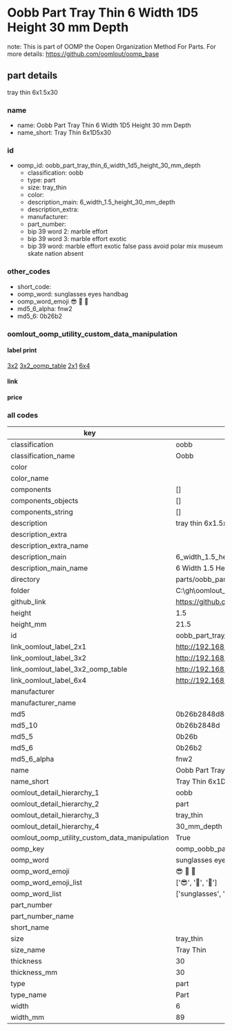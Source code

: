 # Oobb Part Tray Thin 6 Width 1D5 Height 30 mm Depth  

note: This is part of OOMP the Oopen Organization Method For Parts. For more details: https://github.com/oomlout/oomp_base

##  part details
  



tray thin 6x1.5x30



### name
* name: Oobb Part Tray Thin 6 Width 1D5 Height 30 mm Depth
* name_short: Tray Thin 6x1D5x30 
### id
* oomp_id: oobb_part_tray_thin_6_width_1d5_height_30_mm_depth
  * classification: oobb
  * type: part
  * size: tray_thin
  * color: 
  * description_main: 6_width_1.5_height_30_mm_depth
  * description_extra: 
  * manufacturer: 
  * part_number: 
  * bip 39 word 2: marble effort
  * bip 39 word 3: marble effort exotic
  * bip 39 word: marble effort exotic false pass avoid polar mix museum skate nation absent

### other_codes
* short_code: 
* oomp_word: sunglasses eyes handbag
* oomp_word_emoji :sunglasses: :eyes: :handbag:
* md5_6_alpha: fnw2
* md5_6: 0b26b2






### oomlout_oomp_utility_custom_data_manipulation
#### label print
[3x2](http://192.168.1.245:1112/?label=oomp%20fnw2)
[3x2_oomp_table](http://192.168.1.108:1112/?label=oomp%20fnw2)
[2x1](http://192.168.1.242:1112/?label=oomp%20fnw2)
[6x4](http://192.168.1.55:1112/?label=oomp%20fnw2)    

#### link

                              

#### price







### all codes 
| key | value |  
| --- | --- |  
| classification | oobb |  
| classification_name | Oobb |  
| color |  |  
| color_name |  |  
| components | [] |  
| components_objects | [] |  
| components_string | [] |  
| description | tray thin 6x1.5x30 |  
| description_extra |  |  
| description_extra_name |  |  
| description_main | 6_width_1.5_height_30_mm_depth |  
| description_main_name | 6 Width 1.5 Height 30 mm Depth |  
| directory | parts/oobb_part_tray_thin_6_width_1d5_height_30_mm_depth |  
| folder | C:\gh\oomlout_oobb_version_4_generated_parts\parts\oobb_part_tray_thin_6_width_1d5_height_30_mm_depth |  
| github_link | https://github.com/oomlout/oomlout_oomp_part_src/tree/main/parts/oobb_part_tray_thin_6_width_1d5_height_30_mm_depth |  
| height | 1.5 |  
| height_mm | 21.5 |  
| id | oobb_part_tray_thin_6_width_1d5_height_30_mm_depth |  
| link_oomlout_label_2x1 | http://192.168.1.242:1112/?label=oomp%20fnw2 |  
| link_oomlout_label_3x2 | http://192.168.1.245:1112/?label=oomp%20fnw2 |  
| link_oomlout_label_3x2_oomp_table | http://192.168.1.108:1112/?label=oomp%20fnw2 |  
| link_oomlout_label_6x4 | http://192.168.1.55:1112/?label=oomp%20fnw2 |  
| manufacturer |  |  
| manufacturer_name |  |  
| md5 | 0b26b2848d8e14ec40505524a011ac3d |  
| md5_10 | 0b26b2848d |  
| md5_5 | 0b26b |  
| md5_6 | 0b26b2 |  
| md5_6_alpha | fnw2 |  
| name | Oobb Part Tray Thin 6 Width 1D5 Height 30 mm Depth |  
| name_short | Tray Thin 6x1D5x30  |  
| oomlout_detail_hierarchy_1 | oobb |  
| oomlout_detail_hierarchy_2 | part |  
| oomlout_detail_hierarchy_3 | tray_thin |  
| oomlout_detail_hierarchy_4 | 30_mm_depth |  
| oomlout_oomp_utility_custom_data_manipulation | True |  
| oomp_key | oomp_oobb_part_tray_thin_6_width_1d5_height_30_mm_depth |  
| oomp_word | sunglasses eyes handbag |  
| oomp_word_emoji | :sunglasses: :eyes: :handbag: |  
| oomp_word_emoji_list | [':sunglasses:', ':eyes:', ':handbag:'] |  
| oomp_word_list | ['sunglasses', 'eyes', 'handbag'] |  
| part_number |  |  
| part_number_name |  |  
| short_name |  |  
| size | tray_thin |  
| size_name | Tray Thin |  
| thickness | 30 |  
| thickness_mm | 30 |  
| type | part |  
| type_name | Part |  
| width | 6 |  
| width_mm | 89 |  

